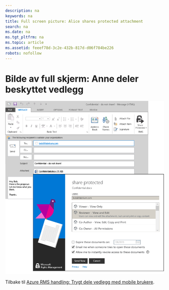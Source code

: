 ```yaml
---
description: na
keywords: na
title: Full screen picture: Alice shares protected attachment
search: na
ms.date: na
ms.tgt_pltfrm: na
ms.topic: article
ms.assetid: feeef78d-3c2e-432b-817d-d06f784be226
robots: nofollow
---
```

# Bilde av full skjerm: Anne deler beskyttet vedlegg
![](../Image/AzRMS_StoryboardEmaill1.PNG)

Tilbake til [Azure RMS handling: Trygt dele vedlegg med mobile brukere](http://technet.microsoft.com/library/jj585026.aspx).

